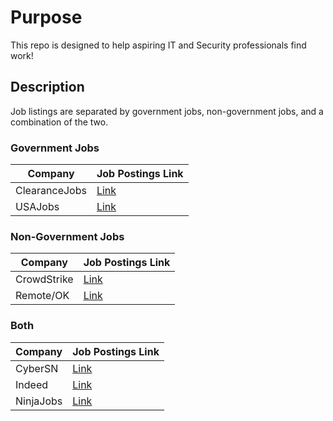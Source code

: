 # Purpose
This repo is designed to help aspiring IT and Security professionals find work!


## Description
Job listings are separated by government jobs, non-government jobs, and a combination of the two.


### Government Jobs

Company | Job Postings Link|
|---|---|
| ClearanceJobs | [Link](https://www.clearancejobs.com/) |
| USAJobs | [Link](https://www.usajobs.gov/) |

### Non-Government Jobs

Company | Job Postings Link|
|---|---|
| CrowdStrike | [Link](https://crowdstrike.wd5.myworkdayjobs.com/en-US/crowdstrikecareers/) |
| Remote/OK | [Link](https://remoteok.com/remote-infosec-jobs/) |


### Both
Company | Job Postings Link|
|---|---|
| CyberSN | [Link](https://cybersn.com/public/search-jobs/) |
| Indeed | [Link](https://www.indeed.com/) |
| NinjaJobs | [Link](https://ninjajobs.org/) |
